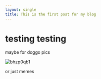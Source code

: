 ```yaml
---
layout: single
title: This is the first post for my blog
---
```

# testing testing
maybe for doggo pics

![bhzp0qb1]({{site.url}}/images/2024-02-16-post_test/bhzp0qb1.png)

or just memes
